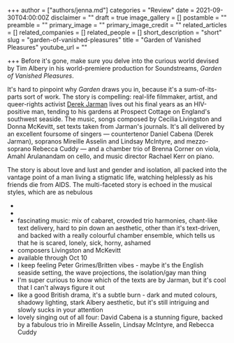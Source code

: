 +++
author = ["authors/jenna.md"]
categories = "Review"
date = 2021-09-30T04:00:00Z
disclaimer = ""
draft = true
image_gallery = []
postamble = ""
preamble = ""
primary_image = ""
primary_image_credit = ""
related_articles = []
related_companies = []
related_people = []
short_description = "short"
slug = "garden-of-vanished-pleasures"
title = "Garden of Vanished Pleasures"
youtube_url = ""

+++
Before it's gone, make sure you delve into the curious world devised by Tim Albery in his world-premiere production for Soundstreams, _Garden of Vanished Pleasures_.

It's hard to pinpoint why _Garden_ draws you in, because it's a sum-of-its-parts sort of work. The story is compelling: real-life filmmaker, artist, and queer-rights activist [Derek Jarman](https://en.wikipedia.org/wiki/Derek_Jarman) lives out his final years as an HIV-positive man, tending to his gardens at Prospect Cottage on England's southwest seaside. The music, songs composed by Cecilia Livingston and Donna McKevitt, set texts taken from Jarman's journals. It's all delivered by an excellent foursome of singers — countertenor Daniel Cabena (Derek Jarman), sopranos Mireille Asselin and Lindsay McIntyre, and mezzo-soprano Rebecca Cuddy — and a chamber trio of Brenna Corner on viola, Amahl Arulanandam on cello, and music director Rachael Kerr on piano.

The story is about love and lust and gender and isolation, all packed into the vantage point of a man living a stigmatic life, watching helplessly as his friends die from AIDS. The multi-faceted story is echoed in the musical styles, which are as nebulous 

* 
* 
* fascinating music: mix of cabaret, crowded trio harmonies, chant-like text delivery, hard to pin down an aesthetic, other than it's text-driven, and backed with a really colourful chamber ensemble, which tells us that he is scared, lonely, sick, horny, ashamed
* composers Livingston and McKevitt
* available through Oct 10
* I keep feeling Peter Grimes/Britten vibes - maybe it's the English seaside setting, the wave projections, the isolation/gay man thing
* I'm super curious to know which of the texts are by Jarman, but it's cool that I can't always figure it out
* like a good British drama, it's a subtle burn - dark and muted colours, shadowy lighting, stark Albery aesthetic, but it's still intriguing and slowly sucks in your attention
* lovely singing out of all four: David Cabena is a stunning figure, backed by a fabulous trio in Mireille Asselin, Lindsay McIntyre, and Rebecca Cuddy